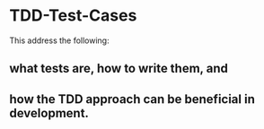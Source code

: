 # TDD-Test-Cases

This address the following:

## what tests are, how to write them, and 
## how the TDD approach can be beneficial in development.
